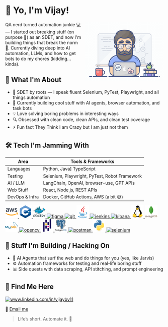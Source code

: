 # 👋 Yo, I'm Vijay!

<img src="./developer.gif" width="250" alt="Developer GIF" style="float:right; margin: 0 0 10px 10px;" />

QA nerd turned automation junkie 💻 — I started out breaking stuff (on purpose 👀) as an SDET, and now I'm building things that break the norm 🚀. Currently diving deep into AI automation, LLMs, and how to get bots to do my chores (kidding… kinda).

## 🧠 What I'm About

- 🧪 SDET by roots — I speak fluent Selenium, PyTest, Playwright, and all things automation
- 🤖 Currently building cool stuff with AI agents, browser automation, and task bots
- 💡 Love solving boring problems in interesting ways
- 🔍 Obsessed with clean code, clean APIs, and clean test coverage
- ⚡ Fun fact They Think I am Crazy but I am just not them

## 🛠️ Tech I'm Jamming With

| Area             | Tools & Frameworks |
|------------------|--------------------|
| Languages        | Python, Java] TypeScript |
| Testing          | Selenium, Playwright, PyTest, Robot Framework |
| AI / LLM         | LangChain, OpenAI, browser-use, GPT APIs |
| Web Stuff        | React, Node.js, REST APIs |
| DevOps & Infra   | Docker, GitHub Actions, AWS (a bit 😅) |

<p align="left"> <a href="https://aws.amazon.com" target="_blank" rel="noreferrer"> <img src="https://raw.githubusercontent.com/devicons/devicon/master/icons/amazonwebservices/amazonwebservices-original-wordmark.svg" alt="aws" width="40" height="40"/> </a> <a href="https://www.w3schools.com/cpp/" target="_blank" rel="noreferrer"> <img src="https://raw.githubusercontent.com/devicons/devicon/master/icons/cplusplus/cplusplus-original.svg" alt="cplusplus" width="40" height="40"/> </a> <a href="https://www.docker.com/" target="_blank" rel="noreferrer"> <img src="https://raw.githubusercontent.com/devicons/devicon/master/icons/docker/docker-original-wordmark.svg" alt="docker" width="40" height="40"/> </a> <a href="https://www.figma.com/" target="_blank" rel="noreferrer"> <img src="https://www.vectorlogo.zone/logos/figma/figma-icon.svg" alt="figma" width="40" height="40"/> </a> <a href="https://git-scm.com/" target="_blank" rel="noreferrer"> <img src="https://www.vectorlogo.zone/logos/git-scm/git-scm-icon.svg" alt="git" width="40" height="40"/> </a> <a href="https://www.java.com" target="_blank" rel="noreferrer"> <img src="https://raw.githubusercontent.com/devicons/devicon/master/icons/java/java-original.svg" alt="java" width="40" height="40"/> </a> <a href="https://www.jenkins.io" target="_blank" rel="noreferrer"> <img src="https://www.vectorlogo.zone/logos/jenkins/jenkins-icon.svg" alt="jenkins" width="40" height="40"/> </a> <a href="https://www.elastic.co/kibana" target="_blank" rel="noreferrer"> <img src="https://www.vectorlogo.zone/logos/elasticco_kibana/elasticco_kibana-icon.svg" alt="kibana" width="40" height="40"/> </a> <a href="https://www.linux.org/" target="_blank" rel="noreferrer"> <img src="https://raw.githubusercontent.com/devicons/devicon/master/icons/linux/linux-original.svg" alt="linux" width="40" height="40"/> </a> <a href="https://www.mongodb.com/" target="_blank" rel="noreferrer"> <img src="https://raw.githubusercontent.com/devicons/devicon/master/icons/mongodb/mongodb-original-wordmark.svg" alt="mongodb" width="40" height="40"/> </a> <a href="https://www.mysql.com/" target="_blank" rel="noreferrer"> <img src="https://raw.githubusercontent.com/devicons/devicon/master/icons/mysql/mysql-original-wordmark.svg" alt="mysql" width="40" height="40"/> </a> <a href="https://opencv.org/" target="_blank" rel="noreferrer"> <img src="https://www.vectorlogo.zone/logos/opencv/opencv-icon.svg" alt="opencv" width="40" height="40"/> </a> <a href="https://pandas.pydata.org/" target="_blank" rel="noreferrer"> <img src="https://raw.githubusercontent.com/devicons/devicon/2ae2a900d2f041da66e950e4d48052658d850630/icons/pandas/pandas-original.svg" alt="pandas" width="40" height="40"/> </a> <a href="https://www.postgresql.org" target="_blank" rel="noreferrer"> <img src="https://raw.githubusercontent.com/devicons/devicon/master/icons/postgresql/postgresql-original-wordmark.svg" alt="postgresql" width="40" height="40"/> </a> <a href="https://postman.com" target="_blank" rel="noreferrer"> <img src="https://www.vectorlogo.zone/logos/getpostman/getpostman-icon.svg" alt="postman" width="40" height="40"/> </a> <a href="https://www.python.org" target="_blank" rel="noreferrer"> <img src="https://raw.githubusercontent.com/devicons/devicon/master/icons/python/python-original.svg" alt="python" width="40" height="40"/> </a> <a href="https://www.selenium.dev" target="_blank" rel="noreferrer"> <img src="https://raw.githubusercontent.com/detain/svg-logos/780f25886640cef088af994181646db2f6b1a3f8/svg/selenium-logo.svg" alt="selenium" width="40" height="40"/> </a> </p>

## 🚧 Stuff I'm Building / Hacking On

- 🧠 AI Agents that surf the web and do things for you (yes, like Jarvis)
- ⚙️ Automation frameworks for testing and real-life boring stuff
- 📊 Side quests with data scraping, API stitching, and prompt engineering

## 📍 Find Me Here

<p align="left">
<a href="https://linkedin.com/in/www.linkedin.com/in/vijaybv11" target="blank"><img align="center" src="https://raw.githubusercontent.com/rahuldkjain/github-profile-readme-generator/master/src/images/icons/Social/linked-in-alt.svg" alt="www.linkedin.com/in/vijaybv11" height="30" width="40" /></a>
</p>
<p>
  📧 <a href="mailto:bvvijay1@gmail.com">Email me</a>
</p>

> Life’s short. Automate it. 🚀

